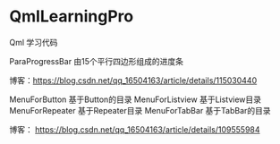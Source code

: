 # QmlLearningPro
Qml 学习代码

ParaProgressBar  由15个平行四边形组成的进度条

博客：https://blog.csdn.net/qq_16504163/article/details/115030440



MenuForButton 基于Button的目录
MenuForListview 基于Listview目录
MenuForRepeater 基于Repeater目录
MenuForTabBar 基于TabBar的目录

博客： https://blog.csdn.net/qq_16504163/article/details/109555984
